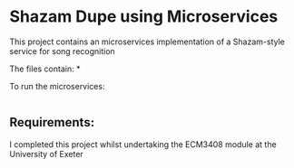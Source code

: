 # Shazam Dupe using Microservices

This project contains an microservices implementation of a Shazam-style service for song recognition

The files contain:
* 

To run the microservices:
```python

```

Requirements:
- 

I completed this project whilst undertaking the ECM3408 module at the University of Exeter
